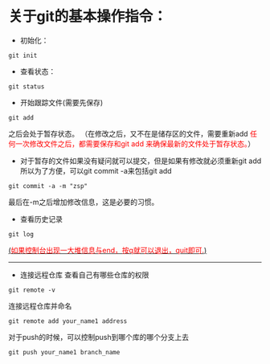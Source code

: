 # 关于git的基本操作指令：

+ 初始化：
```shell
git init
```
+ 查看状态：
```shell
git status
```
+ 开始跟踪文件(需要先保存)
```shell
git add
```
之后会处于暂存状态。
（在修改之后，又不在是储存区的文件，需要重新add
<font color='red'>任何一次修改文件之后，都需要保存和git add 来确保最新的文件处于暂存状态。</font>）

+ 对于暂存的文件如果没有疑问就可以提交，但是如果有修改就必须重新git add 所以为了方便，可以git commit -a来包括git add
```shell
git commit -a -m "zsp"
```
最后在-m之后增加修改信息，这是必要的习惯。

+ 查看历史记录
```shell
git log
```
[(<font color='red'>如果控制台出现一大堆信息与end，按q就可以退出，quit即可.</font>) ](https://blog.csdn.net/weixin_39358657/article/details/93469321) 
***
+ 连接远程仓库
查看自己有哪些仓库的权限
```shell
git remote -v
```
连接远程仓库并命名
```shell
git remote add your_name1 address
```
对于push的时候，可以控制push到哪个库的哪个分支上去
```shell
git push your_name1 branch_name
```
